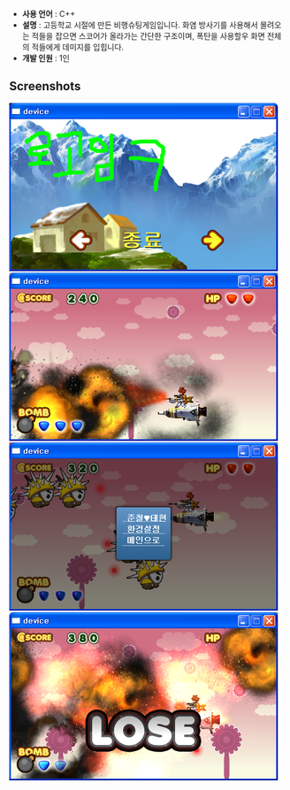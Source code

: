 * __사용 언어__ : C++
* __설명__ : 고등학교 시절에 만든 비행슈팅게임입니다. 화염 방사기를 사용해서 몰려오는 적들을 잡으면 스코어가 올라가는 간단한 구조이며, 폭탄을 사용할우 화면 전체의 적들에게 데미지를 입힙니다.
* __개발 인원__ : 1인

Screenshots
----
![a](img/prev1.png)<br>
![b](img/prev2.png)<br>
![c](img/prev3.png)<br>
![d](img/prev4.png)
